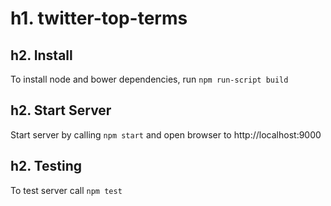 h1. twitter-top-terms
=================

h2. Install
-----------

To install node and bower dependencies, run `npm run-script build`


h2. Start Server
----------------

Start server by calling `npm start` and open browser to http://localhost:9000


h2. Testing
-----------

To test server call `npm test`


